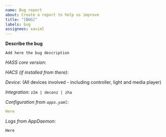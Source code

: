 ```yaml
---
name: Bug report
about: Create a report to help us improve
title: "[BUG]"
labels: bug
assignees: xaviml
---
```


<!-- Make sure to read the FAQ before openning an issue. https://xaviml.github.io/controllerx/faq -->

**Describe the bug**

`Add here the bug description`

_HASS core version_:

_HACS (if installed from there)_:

_Device_: (All devices involved - including controller, light and media player)


_Integration_: `z2m | deconz | zha`

_Configuration from `apps.yaml`_:
```yaml
Here
```

_Logs from AppDaemon_:
```text
Here
```
